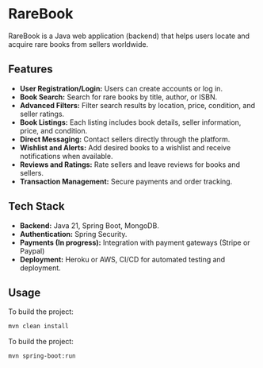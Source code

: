 # RareBook

RareBook is a Java web application (backend) that helps users locate and acquire rare books from sellers worldwide.

## Features

- **User Registration/Login:** Users can create accounts or log in.
- **Book Search:** Search for rare books by title, author, or ISBN.
- **Advanced Filters:** Filter search results by location, price, condition, and seller ratings.
- **Book Listings:** Each listing includes book details, seller information, price, and condition.
- **Direct Messaging:** Contact sellers directly through the platform.
- **Wishlist and Alerts:** Add desired books to a wishlist and receive notifications when available.
- **Reviews and Ratings:** Rate sellers and leave reviews for books and sellers.
- **Transaction Management:** Secure payments and order tracking.

## Tech Stack

- **Backend:** Java 21, Spring Boot, MongoDB.
- **Authentication:** Spring Security.
- **Payments (In progress):** Integration with payment gateways (Stripe or Paypal)
- **Deployment:** Heroku or AWS, CI/CD for automated testing and deployment.

## Usage

To build the project:

```bash
mvn clean install
```

To build the project:

```bash
mvn spring-boot:run
```
